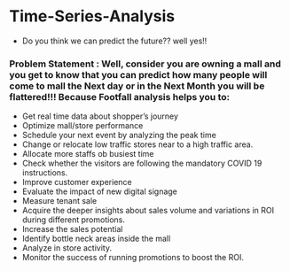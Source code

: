 # Time-Series-Analysis
- Do you think we can predict the future?? well yes!!

### Problem Statement : Well, consider you are owning a mall and you get to know that you can predict how many people will come to mall the **Next day** or in the **Next Month** you will be flattered!!! Because Footfall analysis helps you to:

- Get real time data about shopper’s journey
- Optimize mall/store performance
- Schedule your next event by analyzing the peak time
- Change or relocate low traffic stores near to a high traffic area.
- Allocate more staffs ob busiest time
- Check whether the visitors are following the mandatory COVID 19 instructions.
- Improve customer experience
- Evaluate the impact of new digital signage
- Measure tenant sale
- Acquire the deeper insights about sales volume and variations in ROI during different promotions.
- Increase the sales potential
- Identify bottle neck areas inside the mall
- Analyze in store activity.
- Monitor the success of running promotions to boost the ROI.

